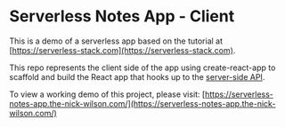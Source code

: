 # Serverless Notes App - Client
This is a demo of a serverless app based on the tutorial at [https://serverless-stack.com](https://serverless-stack.com).

This repo represents the client side of the app using create-react-app to scaffold and build the React app that hooks up to the [server-side API](https://github.com/the-nick-wilson/notes-app-api).

To view a working demo of this project, please visit: [https://serverless-notes-app.the-nick-wilson.com/](https://serverless-notes-app.the-nick-wilson.com/)  
